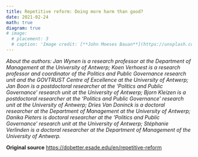 ```yaml
---
title: Repetitive reform: Doing more harm than good?
date: 2021-02-24
math: true
diagram: true
# image:
  # placement: 3
  # caption: 'Image credit: [**John Moeses Bauan**](https://unsplash.com/photos/OGZtQF8iC0g)'
---
```


*About the authors: Jan Wynen is a research professor at the Department of Management at the University of Antwerp; Koen Verhoest is a research professor and coordinator of the Politics and Public Governance research unit and the GOVTRUST Centre of Excellence at the University of Antwerp; Jan Boon is a postdoctoral researcher at the ‘Politics and Public Governance’ research unit at the University of Antwerp; Bjorn Kleizen is a postdoctoral researcher at the ‘Politics and Public Governance’ research unit at the University of Antwerp; Dries Van Doninck is a doctoral researcher at the Department of Management at the University of Antwerp; Danika Pieters is doctoral researcher at the ‘Politics and Public Governance’ research unit at the University of Antwerp; Stéphanie Verlinden is a doctoral researcher at the Department of Management of the University of Antwerp.*

**Original source**
https://dobetter.esade.edu/en/repetitive-reform


